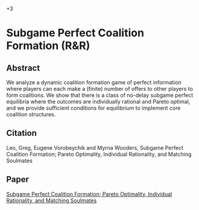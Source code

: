 +3

# Subgame Perfect Coalition Formation (R&R)

## Abstract

We analyze a dynamic coalition formation game of perfect information
where players can each make a (finite) number of offers to other players to form
coalitions. We show that there is a class of no-delay subgame perfect equilibria where
the outcomes are individually rational and Pareto optimal, and we provide sufficient
conditions for equilibrium to implement core coalition structures.

## Citation

Leo, Greg, Eugene Vorobeychik and Myrna Wooders, Subgame Perfect Coalition Formation; Pareto Optimality, Individual Rationality, and Matching Soulmates

## Paper

[Subgame Perfect Coalition Formation; Pareto Optimality, Individual Rationality, and Matching Soulmates](../files/Papers/WP_SPGS.pdf)
